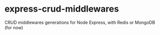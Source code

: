 express-crud-middlewares
========================

CRUD middlewares generations for Node Express, with Redis or MongoDB (for now)